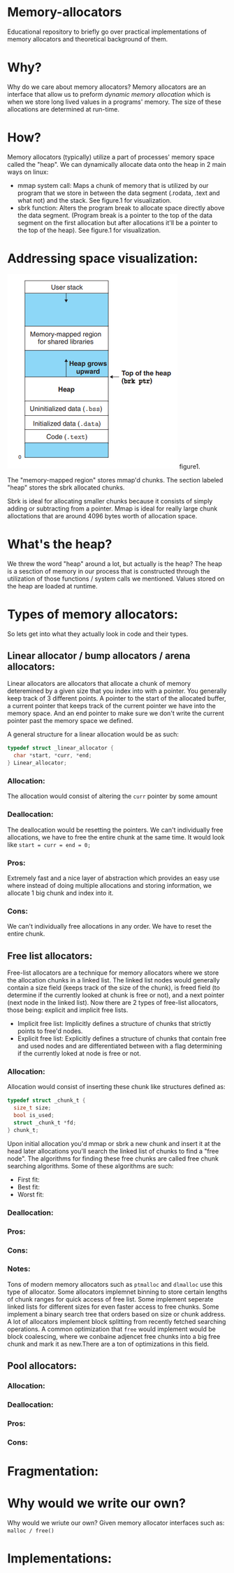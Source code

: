 # Memory-allocators
Educational repository to briefly go over practical implementations of memory allocators and theoretical background of them.

# Why?
Why do we care about memory allocators? Memory allocators are an interface that allow us to preform *dynamic memory allocation* which is when we store long lived values in a programs' memory. The size of these allocations are determined at run-time. 

# How?
Memory allocators (typically) utilize a part of processes' memory space called the "heap". We can dynamically allocate data onto the heap in 2 main ways on linux:
  * mmap system call: Maps a chunk of memory that is utilized by our program that we store in between the data segment (.rodata, .text and what not) and the stack. See figure.1 for visualization.
  * sbrk function: Alters the program break to allocate space directly above the data segment. (Program break is a pointer to the top of the data segment on the first allocation but after allocations it'll be a pointer to the top of the heap). See figure.1 for visualization.

# Addressing space visualization:
![Addressing space](imgs/figure1.png)
figure1.

The "memory-mapped region" stores mmap'd chunks.
The section labeled "heap" stores the sbrk allocated chunks.

Sbrk is ideal for allocating smaller chunks because it consists of simply adding or subtracting from a pointer.
Mmap is ideal for really large chunk alloctations that are around 4096 bytes worth of allocation space.

# What's the heap?
We threw the word "heap" around a lot, but actually is the heap? The heap is a sesction of memory in our process that is constructed through the utilization of those functions / system calls we mentioned. Values stored on the heap are loaded at runtime.

# Types of memory allocators:
So lets get into what they actually look in code and their types.

## Linear allocator / bump allocators / arena allocators:
Linear allocators are allocators that allocate a chunk of memory deteremined by a given size that you index into with a pointer. You generally keep track of 3 different points. A pointer to the start of the allocated buffer, a current pointer that keeps track of the current pointer we have into the memory space. And an end pointer to make sure we don't write the current pointer past the memory space we defined.

A general structure for a linear allocation would be as such:

```c
typedef struct _linear_allocator {
  char *start, *curr, *end;
} Linear_allocator;
```

### Allocation:
The allocation would consist of altering the ``curr`` pointer by some amount

### Deallocation:
The deallocation would be resetting the pointers. We can't individually free allocations, we have to free the entire chunk at the same time. It would look like ``start = curr = end = 0;``

### Pros:
Extremely fast and a nice layer of abstraction which provides an easy use where instead of doing multiple allocations and storing information, we allocate 1 big chunk and index into it.

### Cons:
We can't individually free allocations in any order. We have to reset the entire chunk. 

## Free list allocators:
Free-list allocators are a technique for memory allocators where we store the allocation chunks in a linked list. The linked list nodes would generally contain a size field (keeps track of the size of the chunk), is freed field (to determine if the currently looked at chunk is free or not), and a next pointer (next node in the linked list). Now there are 2 types of free-list allocators, those being: explicit and implicit free lists.

* Implicit free list: Implicitly defines a structure of chunks that strictly points to free'd nodes.
* Explicit free list: Explicitly defines a structure of chunks that contain free and used nodes and are differentiated between with a flag determining if the currently loked at node is free or not.

### Allocation:
Allocation would consist of inserting these chunk like structures defined as: 
```c
typedef struct _chunk_t {
  size_t size;
  bool is_used;
  struct _chunk_t *fd;
} chunk_t;
```

Upon initial allocation you'd mmap or sbrk a new chunk and insert it at the head later allocations you'll search the linked list of chunks to find a "free node". The algorithms for finding these free chunks are called free chunk searching algorithms. Some of these algorithms are such:
  * First fit: 
  * Best fit:
  * Worst fit:

### Deallocation:
### Pros:
### Cons:

### Notes:
Tons of modern memory allocators such as ``ptmalloc`` and ``dlmalloc`` use this type of allocator. Some allocators implemnet binning to store certain lengths of chunk ranges for quick access of free list. Some implement seperate linked lists for different sizes for even faster access to free chunks. Some implement a binary search tree that orders based on size or chunk address. A lot of allocators implement block splitting from recently fetched searching operations. A common optimization that ``free`` would implement would be block coalescing, where we conbaine adjencet free chunks into a big free chunk and mark it as new.There are a ton of optimizations in this field.

## Pool allocators:
### Allocation:
### Deallocation:
### Pros:
### Cons:

# Fragmentation:

# Why would we write our own?
Why would we wriute our own? Given memory allocator interfaces such as: ``malloc / free()``

# Implementations:
